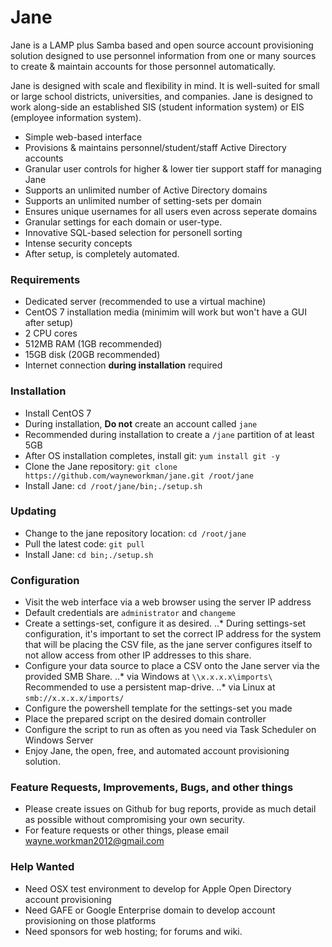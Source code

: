 # Jane

Jane is a LAMP plus Samba based and open source account provisioning solution designed to use personnel information from one or many sources to create & maintain accounts for those personnel automatically.

Jane is designed with scale and flexibility in mind. It is well-suited for small or large school districts, universities, and companies. Jane is designed to work along-side an established SIS (student information system) or EIS (employee information system).

  - Simple web-based interface
  - Provisions & maintains personnel/student/staff Active Directory accounts
  - Granular user controls for higher & lower tier support staff for managing Jane
  - Supports an unlimited number of Active Directory domains
  - Supports an unlimited number of setting-sets per domain
  - Ensures unique usernames for all users even across seperate domains
  - Granular settings for each domain or user-type.
  - Innovative SQL-based selection for personell sorting
  - Intense security concepts
  - After setup, is completely automated.
 
### Requirements

 - Dedicated server (recommended to use a virtual machine)
 - CentOS 7 installation media (minimim will work but won't have a GUI after setup)
 - 2 CPU cores
 - 512MB RAM (1GB recommended)
 - 15GB disk (20GB recommended)
 - Internet connection **during installation** required
 
### Installation

 - Install CentOS 7
 - During installation, **Do not** create an account called `jane`
 - Recommended during installation to create a `/jane` partition of at least 5GB
 - After OS installation completes, install git: `yum install git -y`
 - Clone the Jane repository: `git clone https://github.com/wayneworkman/jane.git /root/jane`
 - Install Jane: `cd /root/jane/bin;./setup.sh`

### Updating

 - Change to the jane repository location: `cd /root/jane`
 - Pull the latest code: `git pull`
 - Install Jane: `cd bin;./setup.sh`

### Configuration

 - Visit the web interface via a web browser using the server IP address
 - Default credentials are `administrator` and `changeme`
 - Create a settings-set, configure it as desired.
 ..* During settings-set configuration, it's important to set the correct IP address for the system that will be placing the CSV file, as the jane server configures itself to not allow access from other IP addresses to this share.
 - Configure your data source to place a CSV onto the Jane server via the provided SMB Share.
 ..* via Windows at `\\x.x.x.x\imports\` Recommended to use a persistent map-drive.
 ..* via Linux at `smb://x.x.x.x/imports/`
 - Configure the powershell template for the settings-set you made
 - Place the prepared script on the desired domain controller
 - Configure the script to run as often as you need via Task Scheduler on Windows Server
 - Enjoy Jane, the open, free, and automated account provisioning solution.
 
### Feature Requests, Improvements, Bugs, and other things

 - Please create issues on Github for bug reports, provide as much detail as possible without compromising your own security.
 - For feature requests or other things, please email wayne.workman2012@gmail.com

### Help Wanted

- Need OSX test environment to develop for Apple Open Directory account provisioning
- Need GAFE or Google Enterprise domain to develop account provisioning on those platforms
- Need sponsors for web hosting; for forums and wiki.

